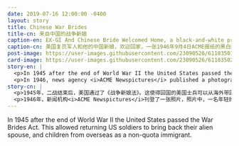 ```yaml
---
date: 2019-07-16 12:00:00 -0400
layout: story
title: Chinese War Brides
title-cn: 来自中国的战争新娘
caption-en: EX-GI And Chinese Bride Welcomed Home, a black-and-white press photo taken by ACME, a newspaper firm on Sept.<br>4th , 1946, Courtesy of Roy Delbyck, Museum of Chinese in America (MOCA) Collection
caption-cn: 美国复员军人和他的中国新娘，欢迎回家，一张1946年9月4日ACME报纸的黑白新闻照片, Roy Delbyck捐赠，美国华<br>人博物馆（MOCA）馆藏
post-image: https://user-images.githubusercontent.com/23090526/61183501-17c53b00-a610-11e9-89e5-45ebf18ac074.jpg
card-image: https://user-images.githubusercontent.com/23090526/61183502-18f66800-a610-11e9-8f97-7bb98227afe4.jpg
story-en: |
  <p>In 1945 after the end of World War II the United States passed the War Brides Act. This allowed returning US soldiers to bring back their alien spouse, and children from overseas as a non-quota immigrant. This act would remain in effect for 3 years and seeing more than 100,000 people enter the US under the act.</p>
  <p>In 1946, news agency <i>ACME Newspictures</i> published a photograph depicting a young former GI introducing his new wife, who was Chinese, to his parents. Frank H. Rathbone (22) and Wu Shih-San Rathbone (21) met and married the previous year when Frank was stationed with the U.S. Army in China. While Frank was “expecting the worse” when he brought Wu Shih-San to his parents’ home in Queens, NY, the accompanying story notes that the newlyweds were “pleasantly surprised by the warm welcome they accorded her.”</p>
story-cn: |
  <p>1945年，二战结束后，美国通过了《战争新娘法》。这使得回国的美国士兵可以从海外带回他们的外籍配偶和子女，并不占用移民配额。该法案持续了3年，有超过10万人受益于该法案进入美国。</p>
  <p>1946年，新闻机构<i>ACME Newspictures</i>刊登了一张照片，照片中，一名年轻的复员美国士兵向他的父母介绍他的新婚中国妻子。Frank H. Rathbone（22岁）和Wu Shih-San Rathbone（21岁）是在前一年Frank跟随美国军队驻扎在中国时相识并结婚的。当Frank 把Wu Shih-San 带回他位于纽约皇后区的父母家时，Frank原本“做了最坏的打算”，但接下来的情况却使得这对新婚夫妇“对她所受到的热烈欢迎而感到惊喜。”</p>
---
```

In 1945 after the end of World War II the United States passed the War Brides Act. This allowed returning US soldiers to bring back their alien spouse, and children from overseas as a non-quota immigrant.
